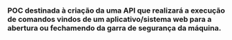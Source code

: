 ### POC destinada à criação da uma API que realizará a execução de comandos vindos de um aplicativo/sistema web para a abertura ou fechamendo da garra de segurança da máquina.